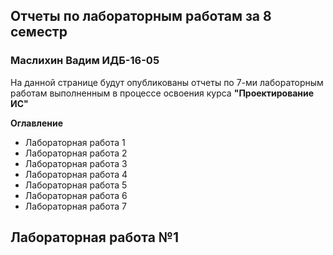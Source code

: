 <body>
 <h2>Отчеты по лабораторным работам за 8 семестр</h2>
 <h3>Маслихин Вадим ИДБ-16-05</h3>
  <p>На данной странице будут опубликованы отчеты по 7-ми лабораторным работам выполненным в процессе освоения курса <b>"Проектирование ИС"</b></p>
  <p><b>Оглавление</b></p>
    <ul>
      <li><a hreh ="#1">Лабораторная работа 1</a></li>
      <li>Лабораторная работа 2</li>
      <li>Лабораторная работа 3</li>
      <li>Лабораторная работа 4</li>
      <li>Лабораторная работа 5</li>
      <li>Лабораторная работа 6</li>
      <li>Лабораторная работа 7</li>
     </ul>
 <h2><a name="1"></a>Лабораторная  работа №1</h2>
 
 
</body>
